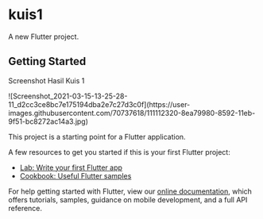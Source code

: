 # kuis1

A new Flutter project.

## Getting Started

<p>Screenshot Hasil Kuis 1</p>
<p>![Screenshot_2021-03-15-13-25-28-11_d2cc3ce8bc7e175194dba2e7c27d3c0f](https://user-images.githubusercontent.com/70737618/111112320-8ea79980-8592-11eb-9f51-bc8272ac14a3.jpg)</p>

This project is a starting point for a Flutter application.

A few resources to get you started if this is your first Flutter project:

- [Lab: Write your first Flutter app](https://flutter.dev/docs/get-started/codelab)
- [Cookbook: Useful Flutter samples](https://flutter.dev/docs/cookbook)

For help getting started with Flutter, view our
[online documentation](https://flutter.dev/docs), which offers tutorials,
samples, guidance on mobile development, and a full API reference.
